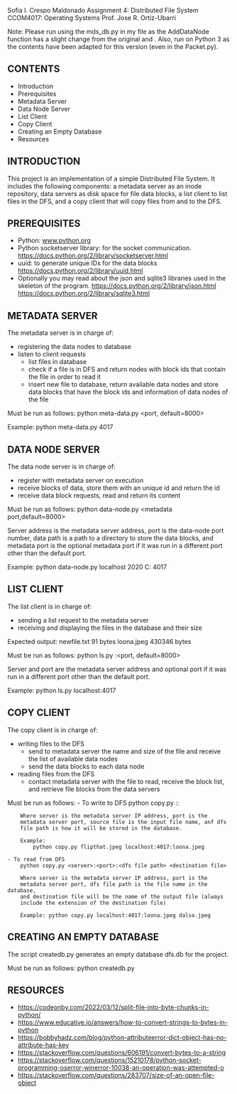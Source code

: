 Sofia I. Crespo Maldonado
Assignment 4: Distributed File System
CCOM4017: Operating Systems
Prof. Jose R. Ortiz-Ubarri

Note: Please run using the mds_db.py in my file as the AddDataNode function has
a slight change from the original and . Also, run on Python 3 as the contents 
have been adapted for this version (even in the Packet.py). 

CONTENTS
--------

- Introduction
- Prerequisites
- Metadata Server
- Data Node Server
- List Client
- Copy Client
- Creating an Empty Database
- Resources

INTRODUCTION
------------

This project is an implementation of a simple Distributed File System. It
includes the following components: a metadata server as an inode repository,
data servers as disk space for file data blocks, a list client to list files in
the DFS, and a copy client that will copy files from and to the DFS.


PREREQUISITES
-------------

- Python: www.python.org
- Python socketserver library: for the socket communication. 
	https://docs.python.org/2/library/socketserver.html
- uuid: to generate unique IDs for the data blocks
	https://docs.python.org/2/library/uuid.html
- Optionally you may read about the json and sqlite3 libraries used in the
 skeleton of the program.
	https://docs.python.org/2/library/json.html
	https://docs.python.org/2/library/sqlite3.html


METADATA SERVER
---------------

The metadata server is in charge of:
- registering the data nodes to database
- listen to client requests
	- list files in database
	- check if a file is in DFS and return nodes with block ids that contain
		the file in order to read it
	- insert new file to database, return available data nodes and store data
		blocks that have the block ids and information of data nodes of the
		file

Must be run as follows:
	python meta-data.py <port, default=8000>

Example:
	python meta-data.py 4017


DATA NODE SERVER
----------------

The data node server is in charge of:
- register with metadata server on execution
- receive blocks of data, store them with an unique id and return the id
- receive data block requests, read and return its content

Must be run as follows:
	python data-node.py <server address> <port> <data path> <metadata port,default=8000>

Server address is the metadata server address, port is the data-node port number,
data path is a path to a directory to store the data blocks, and metadata port
is the optional metadata port if it was run in a different port other than the
default port.

Example:
	python data-node.py localhost 2020 C: 4017


LIST CLIENT
-----------

The list client is in charge of:
- sending a list request to the metadata server
- receiving and displaying the files in the database and their size

Expected output:
	newfile.txt 91 bytes
	loona.jpeg 430346 bytes

Must be run as follows:
	python ls.py <server>:<port, default=8000>

Server and port are the metadata server address and optional port if it was run 
in a different port other than the default port.

Example:
	python ls.py localhost:4017


COPY CLIENT
-----------
The copy client is in charge of:
- writing files to the DFS
	- send to metadata server the name and size of the file and receive the
		list of available data nodes
	- send the data blocks to each data node
- reading files from the DFS
	- contact metadata server with the file to read, receive the block list,
		and retrieve file blocks from the data servers

Must be run as follows:
	- To write to DFS
		python copy.py <source file> <server>:<port>:<dfs file path>

		Where server is the metadata server IP address, port is the
		metadata server port, source file is the input file name, anf dfs
		file path is how it will be stored in the database.
	
		Example:
			python copy.py flipthat.jpeg localhost:4017:loona.jpeg

	- To read from DFS
		python copy.py <server>:<port>:<dfs file path> <destination file>

		Where server is the metadata server IP address, port is the
		metadata server port, dfs file path is the file name in the database,
		and destination file will be the name of the output file (always
		include the extension of the destination file)

		Example: python copy.py localhost:4017:loona.jpeg dalso.jpeg


CREATING AN EMPTY DATABASE
--------------------------

The script createdb.py generates an empty database dfs.db for the project.

Must be run as follows:
	python createdb.py


RESOURCES
---------

- https://codeonby.com/2022/03/12/split-file-into-byte-chunks-in-python/
- https://www.educative.io/answers/how-to-convert-strings-to-bytes-in-python
- https://bobbyhadz.com/blog/python-attributeerror-dict-object-has-no-attribute-has-key
- https://stackoverflow.com/questions/606191/convert-bytes-to-a-string
- https://stackoverflow.com/questions/15210178/python-socket-programming-oserror-winerror-10038-an-operation-was-attempted-o
- https://stackoverflow.com/questions/283707/size-of-an-open-file-object